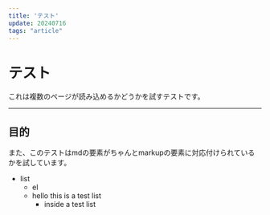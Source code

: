 ```yaml
---
title: 'テスト'
update: 20240716
tags: "article"
---
```

# テスト

これは複数のページが読み込めるかどうかを試すテストです。

---

## 目的

また、このテストはmdの要素がちゃんとmarkupの要素に対応付けられているかを試しています。

- list
  - el
  - hello this is a test list
    - inside a test list